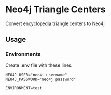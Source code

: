 # Neo4j Triangle Centers

Convert encyclopedia triangle centers to Neo4j

## Usage

### Environments

Create .env file with these lines.

```text
NEO4J_USER="neo4j username"
NEO4J_PASSWORD="neo4j password"

ENVIRONMENT=test
```

